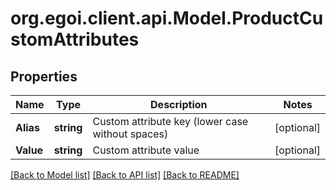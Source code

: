 
# org.egoi.client.api.Model.ProductCustomAttributes

## Properties

Name | Type | Description | Notes
------------ | ------------- | ------------- | -------------
**Alias** | **string** | Custom attribute key (lower case without spaces) | [optional] 
**Value** | **string** | Custom attribute value | [optional] 

[[Back to Model list]](../README.md#documentation-for-models)
[[Back to API list]](../README.md#documentation-for-api-endpoints)
[[Back to README]](../README.md)

